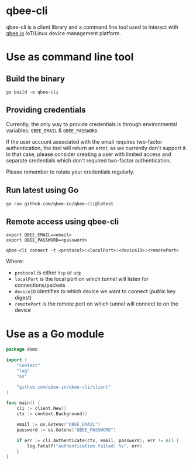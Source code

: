 # qbee-cli

qbee-cli is a client library and a command line tool used to interact with [qbee.io](https://qbee.io) IoT/Linux device management platform.


# Use as command line tool

## Build the binary

```shell
go build -o qbee-cli
```

## Providing credentials

Currently, the only way to provide credentials is through environmental variables: `QBEE_EMAIL` & `QBEE_PASSWORD`.

If the user account associated with the email requires two-factor authentication, the tool will return an error, as we currently don't support it. In that case, please consider creating a user with limited access and separate credentials which don't required two-factor authentication.

Please remember to rotate your credentials regularly.

## Run latest using Go

```shell
go run github.com/qbee-io/qbee-cli@latest
```

## Remote access using qbee-cli

```shell
export QBEE_EMAIL=<email>
export QBEE_PASSWORD=<password>

qbee-cli connect -t <protocol>:<localPort>:<deviceID>:<remotePort>
```

Where:
- `protocol` is either `tcp` or `udp`
- `localPort` is the local port on which tunnel will listen for connections/packets
- `deviceID` identifies to which device we want to connect (public key digest)
- `remotePort` is the remote port on which tunnel will connect to on the device

# Use as a Go module

```go
package demo

import (
	"context"
	"log"
	"os"

	"github.com/qbee-io/qbee-cli/client"
)

func main() {
	cli := client.New()
	ctx := context.Background()

	email := os.Getenv("QBEE_EMAIL")
	password := os.Getenv("QBEE_PASSWORD")

	if err := cli.Authenticate(ctx, email, password); err != nil {
		log.Fatalf("authentication failed: %v", err)
	}
}
```
